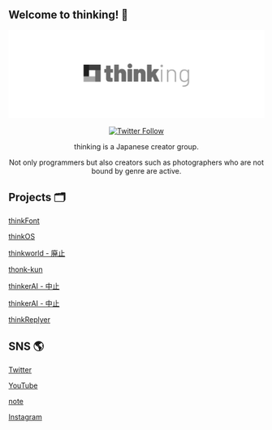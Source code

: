 ## Welcome to thinking! 👋

![thinkingのロゴ](https://raw.githubusercontent.com/thinking-grp/.github/main/img/header.jpg)

<div align="center">
  <a href="https://twitter.com/intent/follow?screen_name=thinking_grp" target="_blank" rel="noopener noreferrer">
    <img alt="Twitter Follow" src="https://img.shields.io/twitter/follow/thinking_grp?style=social">
  </a>
</div>

<div align="center">
  <p>thinking is a Japanese creator group.</p>
  <p>Not only programmers but also creators such as photographers who are not bound by genre are active.</p>
</div>

## Projects 🗂️

[thinkFont](https://thinking-grp.github.io/project/thinkfont)

[thinkOS](https://thinking-grp.github.io/project/thinkos)

[thinkworld - 廃止]()

[thonk-kun](https://github.com/thinking-grp/thonk-kun)

[thinkerAI - 中止]()

[thinkerAI - 中止]()

[thinkReplyer](https://github.com/thinking-grp/thinkReplyer)

## SNS 🌎

[Twitter](https://twitter.com/thinking_grp)

[YouTube](https://www.youtube.com/@thinking_grp)

[note](https://note.com/thinking_grp)

[Instagram](https://www.instagram.com/thinking_grp)
